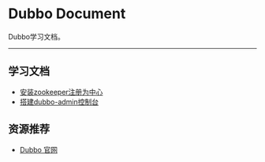 # Dubbo Document
Dubbo学习文档。

---

## 学习文档
- [安装zookeeper注册为中心](安装zookeeper注册为中心/)
- [搭建dubbo-admin控制台](搭建dubbo-admin控制台/)

## 资源推荐
- [Dubbo 官网](http://dubbo.apache.org/en-us/)